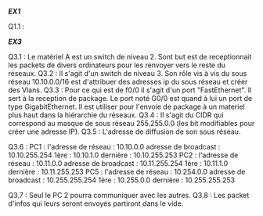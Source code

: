 **_EX1_**

Q1.1 : 

**_EX3_**

Q3.1 : Le matériel A est un switch de niveau 2. Sont but est de receptionnait les packets de divers ordinateurs pour les renvoyer vers le reste du réseaux.
Q3.2 : Il s'agit d'un switch de niveau 3. Son rôle vis à vis du sous réseau 10.10.0.0/16 est d'attribuer des adresses ip du sous réseau et créer des Vlans.
Q3.3 : Pour ce qui est de f0/0 il s'agit d'un port "FastEthernet". Il sert à la reception de package. Le port noté G0/0 est quand à lui un port de type GigabitEthernet. Il est utiliser pour l'envoie de package à un materiel plus haut dans la hiérarchie du réseaux.
Q3.4 : Il s'agit du CIDR qui correspond au masque de sous réseau 255.255.0.0 (les bit modifiables pour créer une adresse IP).
Q3.5 : L'adresse de diffusion de son sous réseau.

Q3.6 : PC1 : l'adresse de réseau : 10.10.0.0 adresse de broadcast : 10.10.255.254 1ère : 10.10.1.0 dernière : 10.10.255.253
       PC2 : l'adresse de réseau : 10.11.0.0 adresse de broadcast : 10.11.255.254 1ère : 10.11.1.0 dernière : 10.11.255.253
       PC5 : l'adresse de réseau : 10.254.0.0 adresse de broadcast : 10.255.255.254 1ère : 10.255.0.0 dernière : 10.255.255.253
       
Q3.7 : Seul le PC 2 pourra communiquer avec les autres.
Q3.8 : Les packet d'infos qui leurs seront envoyés partiront dans le vide.
